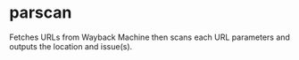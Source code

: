 # parscan
Fetches URLs from Wayback Machine then scans each URL parameters and outputs the location and issue(s). 
